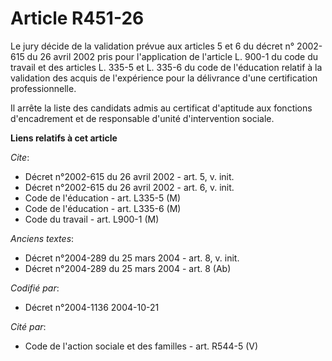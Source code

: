 # Article R451-26

Le jury décide de la validation prévue aux articles 5 et 6 du décret n° 2002-615 du 26 avril 2002 pris pour l'application de
l'article L. 900-1 du code du travail et des articles L. 335-5 et L. 335-6 du code de l'éducation relatif à la validation des
acquis de l'expérience pour la délivrance d'une certification professionnelle.

Il arrête la liste des candidats admis au certificat d'aptitude aux fonctions d'encadrement et de responsable d'unité
d'intervention sociale.

**Liens relatifs à cet article**

_Cite_:

  - Décret n°2002-615 du 26 avril 2002 - art. 5, v. init.
  - Décret n°2002-615 du 26 avril 2002 - art. 6, v. init.
  - Code de l'éducation - art. L335-5 (M)
  - Code de l'éducation - art. L335-6 (M)
  - Code du travail - art. L900-1 (M)

_Anciens textes_:

  - Décret n°2004-289 du 25 mars 2004 - art. 8, v. init.
  - Décret n°2004-289 du 25 mars 2004 - art. 8 (Ab)

_Codifié par_:

  - Décret n°2004-1136 2004-10-21

_Cité par_:

  - Code de l'action sociale et des familles - art. R544-5 (V)
